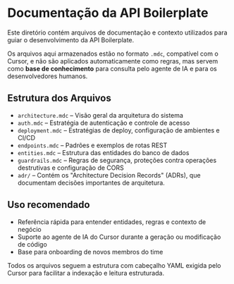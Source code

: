 # Documentação da API Boilerplate

Este diretório contém arquivos de documentação e contexto utilizados para guiar o desenvolvimento da API Boilerplate.

Os arquivos aqui armazenados estão no formato `.mdc`, compatível com o Cursor, e não são aplicados automaticamente como regras, mas servem como **base de conhecimento** para consulta pelo agente de IA e para os desenvolvedores humanos.

## Estrutura dos Arquivos

- `architecture.mdc` – Visão geral da arquitetura do sistema
- `auth.mdc` – Estratégia de autenticação e controle de acesso
- `deployment.mdc` – Estratégias de deploy, configuração de ambientes e CI/CD
- `endpoints.mdc` – Padrões e exemplos de rotas REST
- `entities.mdc` – Estrutura das entidades do banco de dados
- `guardrails.mdc` – Regras de segurança, proteções contra operações destrutivas e configuração de CORS
- `adr/` – Contém os "Architecture Decision Records" (ADRs), que documentam decisões importantes de arquitetura.

## Uso recomendado

- Referência rápida para entender entidades, regras e contexto de negócio
- Suporte ao agente de IA do Cursor durante a geração ou modificação de código
- Base para onboarding de novos membros do time

Todos os arquivos seguem a estrutura com cabeçalho YAML exigida pelo Cursor para facilitar a indexação e leitura estruturada.